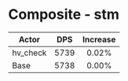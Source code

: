 # Composite - stm
| Actor | DPS | Increase |
|---|:---:|:---:|
|hv_check|5739|0.02%|
|Base|5738|0.00%|
